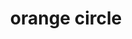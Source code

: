 ---
layout: symbols
title: orange circle
emoji: orange_circle
permalink: 🟠.html
image: assets/img/3moji/orange_circle.png
---
